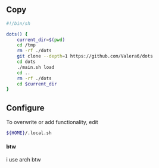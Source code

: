 ## Copy
```bash
#!/bin/sh

dots() {
    current_dir=$(pwd)
    cd /tmp
    rm -rf ./dots
    git clone --depth=1 https://github.com/Valera6/dots
    cd dots
    ./main.sh load
    cd ..
    rm -rf ./dots
    cd $current_dir
}
```
## Configure
To overwrite or add functionality, edit
```bash
${HOME}/.local.sh
```

#### btw
i use arch btw
